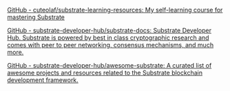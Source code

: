 
[GitHub - cuteolaf/substrate-learning-resources: My self-learning course for mastering Substrate](https://github.com/cuteolaf/substrate-learning-resources)

[GitHub - substrate-developer-hub/substrate-docs: Substrate Developer Hub. Substrate is powered by best in class cryptographic research and comes with peer to peer networking, consensus mechanisms, and much more.](https://github.com/substrate-developer-hub/substrate-docs)

[GitHub - substrate-developer-hub/awesome-substrate: A curated list of awesome projects and resources related to the Substrate blockchain development framework.](https://github.com/substrate-developer-hub/awesome-substrate)

